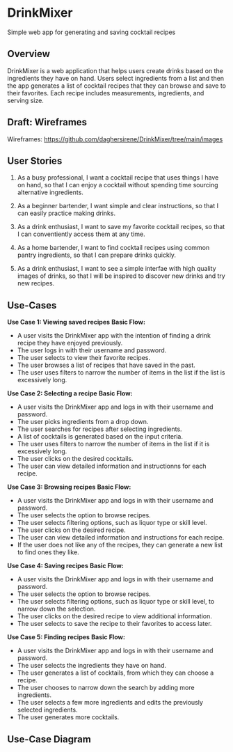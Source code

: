 # DrinkMixer
Simple web app for generating and saving cocktail recipes

## Overview
DrinkMixer is a web application that helps users create drinks based on the ingredients they have on hand. Users select ingredients from a list and then the app generates a list of cocktail recipes that they can browse and save to their favorites. Each recipe includes measurements, ingredients, and serving size. 

## Draft: Wireframes
 
 Wireframes: https://github.com/daghersirene/DrinkMixer/tree/main/images
 
## User Stories

1. As a busy professional,
I want a cocktail recipe that uses things I have on hand,
so that I can enjoy a cocktail without spending time sourcing alternative ingredients.

1. As a beginner bartender,
I want simple and clear instructions,
so that I can easily practice making drinks.

3. As a drink enthusiast, 
I want to save my favorite cocktail recipes,
so that I can conventiently access them at any time.

4. As a home bartender,
I want to find cocktail recipes using common pantry ingredients,
so that I can prepare drinks quickly.

5. As a drink enthusiast,
I want to see a simple interfae with high quality images of drinks,
so that I will be inspired to discover new drinks and try new recipes.

## Use-Cases

**Use Case 1: Viewing saved recipes**
**Basic Flow:** 
   * A user visits the DrinkMixer app with the intention of finding a drink recipe they have enjoyed previously.
   * The user logs in with their username and password.
   * The user selects to view their favorite recipes.
   * The user browses a list of recipes that have saved in the past.
   * The user uses filters to narrow the number of items in the list if the list is excessively long.          

**Use Case 2: Selecting a recipe**
**Basic Flow:** 
   * A user visits the DrinkMixer app and logs in with their username and password.
   * The user picks ingredients from a drop down.
   * The user searches for recipes after selecting ingredients.
   * A list of cocktails is generated based on the input criteria.
   * The user uses filters to narrow the number of items in the list if it is excessively long.
   * The user clicks on the desired cocktails.
   * The user can view detailed information and instructionns for each recipe.

**Use Case 3: Browsing recipes**
**Basic Flow:** 
   * A user visits the DrinkMixer app and logs in with their username and password.
   * The user selects the option to browse recipes.
   * The user selects filtering options, such as liquor type or skill level.
   * The user clicks on the desired recipe.
   * The user can view detailed information and instructions for each recipe.
   * If the user does not like any of the recipes, they can generate a new list to find ones they like.

**Use Case 4: Saving recipes**
**Basic Flow:** 
   * A user visits the DrinkMixer app and logs in with their username and password.
   * The user selects the option to browse recipes.
   * The user selects filtering options, such as liquor type or skill level, to narrow down the selection.
   * The user clicks on the desired recipe to view additional information.
   * The user selects to save the recipe to their favorites to access later.

**Use Case 5: Finding recipes**
**Basic Flow:** 
   * A user visits the DrinkMixer app and logs in with their username and password.
   * The user selects the ingredients they have on hand.
   * The user generates a list of cocktails, from which they can choose a recipe.
   * The user chooses to narrow down the search by adding more ingredients.
   * The user selects a few more ingredients and edits the previously selected ingredients.
   * The user generates more cocktails.

## Use-Case Diagram
